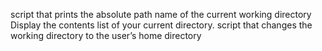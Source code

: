 script that prints the absolute path name of the current working directory
Display the contents list of your current directory.
script that changes the working directory to the user’s home directory
